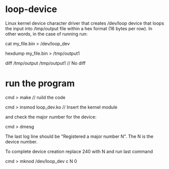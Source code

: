 # loop-device

Linux kernel device character driver that creates /dev/loop device that loops the input into /tmp/output file within a hex format (16 bytes per row). In other words, in the case of running run: 

cat my_file.bin > /dev/loop_dev

hexdump my_file.bin > /tmp/output1

diff /tmp/output /tmp/output1    // No diff

# run the program
cmd > make // ruild the code

cmd > insmod loop_dev.ko // Insert the kernel module

and check the major number for the device:

cmd > dmesg

The last log line should be "Registered a major number N". The N is the device number.

To complete device creation replace 240 with N and run last command

cmd > mknod /dev/loop_dev c N 0

